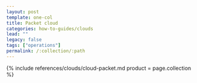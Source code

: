 ```yaml
---
layout: post
template: one-col
title: Packet cloud
categories: how-to-guides/clouds
lead: ""
legacy: false
tags: ["operations"]
permalink: /:collection/:path
---
```





{% include references/clouds/cloud-packet.md  product = page.collection %}

